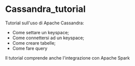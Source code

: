 # Cassandra_tutorial
Tutorial sull'uso di Apache Cassandra:
  - Come settare un keyspace;
  - Come connettersi ad un keyspace;
  - Come creare tabelle;
  - Come fare query
 
 Il tutorial comprende anche l'integrazione con Apache Spark
